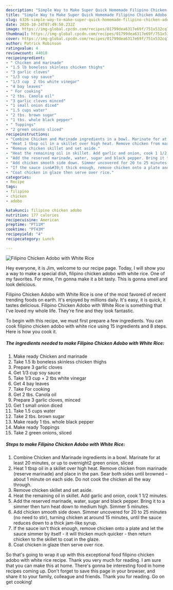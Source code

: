 ```yaml
---
description: "Simple Way to Make Super Quick Homemade Filipino Chicken Adobo with White Rice"
title: "Simple Way to Make Super Quick Homemade Filipino Chicken Adobo with White Rice"
slug: 6326-simple-way-to-make-super-quick-homemade-filipino-chicken-adobo-with-white-rice
date: 2020-10-24T07:49:50.232Z
image: https://img-global.cpcdn.com/recipes/01799dea6317e69f/751x532cq70/filipino-chicken-adobo-with-white-rice-recipe-main-photo.jpg
thumbnail: https://img-global.cpcdn.com/recipes/01799dea6317e69f/751x532cq70/filipino-chicken-adobo-with-white-rice-recipe-main-photo.jpg
cover: https://img-global.cpcdn.com/recipes/01799dea6317e69f/751x532cq70/filipino-chicken-adobo-with-white-rice-recipe-main-photo.jpg
author: Patrick Robinson
ratingvalue: 4
reviewcount: 44010
recipeingredient:
- " Chicken and marinade"
- "1.5 lb boneless skinless chicken thighs"
- "3 garlic cloves"
- "1/3 cup soy sauce"
- "1/3 cup  2 tbs white vinegar"
- "4 bay leaves"
- " For cooking"
- "2 tbs. Canola oil"
- "3 garlic cloves minced"
- "1 small onion diced"
- "1.5 cups water"
- "2 tbs. brown sugar"
- "1 tbs. whole black pepper"
- " Toppings"
- "2 green onions sliced"
recipeinstructions:
- "Combine Chicken and Marinade ingredients in a bowl. Marinate for at least 20 minutes, or up to overnight2 green onion, sliced"
- "Heat 1 tbsp oil in a skillet over high heat. Remove chicken from marinade (reserve marinade) and place in the pan. Sear both sides until browned – about 1 minute on each side. Do not cook the chicken all the way through."
- "Remove chicken skillet and set aside."
- "Heat the remaining oil in skillet. Add garlic and onion, cook 1 1/2 minutes."
- "Add the reserved marinade, water, sugar and black pepper. Bring it to a simmer then turn heat down to medium high. Simmer 5 minutes."
- "Add chicken smooth side down. Simmer uncovered for 20 to 25 minutes (no need to stir), turning chicken at around 15 minutes, until the sauce reduces down to a thick jam-like syrup."
- "If the sauce isn&#39;t thick enough, remove chicken onto a plate and let the sauce simmer by itself - it will thicken much quicker - then return chicken to the skillet to coat in the glaze."
- "Coat chicken in glaze then serve over rice."
categories:
- Recipe
tags:
- filipino
- chicken
- adobo

katakunci: filipino chicken adobo 
nutrition: 177 calories
recipecuisine: American
preptime: "PT11M"
cooktime: "PT43M"
recipeyield: "4"
recipecategory: Lunch

---
```



![Filipino Chicken Adobo with White Rice](https://img-global.cpcdn.com/recipes/01799dea6317e69f/751x532cq70/filipino-chicken-adobo-with-white-rice-recipe-main-photo.jpg)

Hey everyone, it is Jim, welcome to our recipe page. Today, I will show you a way to make a special dish, filipino chicken adobo with white rice. One of my favorites. For mine, I'm gonna make it a bit tasty. This is gonna smell and look delicious.

Filipino Chicken Adobo with White Rice is one of the most favored of recent trending foods on earth. It's enjoyed by millions daily. It's easy, it is quick, it tastes delicious. Filipino Chicken Adobo with White Rice is something that I've loved my whole life. They're fine and they look fantastic.




To begin with this recipe, we must first prepare a few ingredients. You can cook filipino chicken adobo with white rice using 15 ingredients and 8 steps. Here is how you cook it.

<!--inarticleads1-->

##### The ingredients needed to make Filipino Chicken Adobo with White Rice:

1. Make ready  Chicken and marinade
1. Take 1.5 lb boneless skinless chicken thighs
1. Prepare 3 garlic cloves
1. Get 1/3 cup soy sauce
1. Take 1/3 cup + 2 tbs white vinegar
1. Get 4 bay leaves
1. Take  For cooking
1. Get 2 tbs. Canola oil
1. Prepare 3 garlic cloves, minced
1. Get 1 small onion diced
1. Take 1.5 cups water
1. Take 2 tbs. brown sugar
1. Make ready 1 tbs. whole black pepper
1. Make ready  Toppings
1. Take 2 green onions, sliced




<!--inarticleads2-->

##### Steps to make Filipino Chicken Adobo with White Rice:

1. Combine Chicken and Marinade ingredients in a bowl. Marinate for at least 20 minutes, or up to overnight2 green onion, sliced
1. Heat 1 tbsp oil in a skillet over high heat. Remove chicken from marinade (reserve marinade) and place in the pan. Sear both sides until browned – about 1 minute on each side. Do not cook the chicken all the way through.
1. Remove chicken skillet and set aside.
1. Heat the remaining oil in skillet. Add garlic and onion, cook 1 1/2 minutes.
1. Add the reserved marinade, water, sugar and black pepper. Bring it to a simmer then turn heat down to medium high. Simmer 5 minutes.
1. Add chicken smooth side down. Simmer uncovered for 20 to 25 minutes (no need to stir), turning chicken at around 15 minutes, until the sauce reduces down to a thick jam-like syrup.
1. If the sauce isn&#39;t thick enough, remove chicken onto a plate and let the sauce simmer by itself - it will thicken much quicker - then return chicken to the skillet to coat in the glaze.
1. Coat chicken in glaze then serve over rice.




So that's going to wrap it up with this exceptional food filipino chicken adobo with white rice recipe. Thank you very much for reading. I am sure that you can make this at home. There's gonna be interesting food in home recipes coming up. Don't forget to save this page in your browser, and share it to your family, colleague and friends. Thank you for reading. Go on get cooking!
